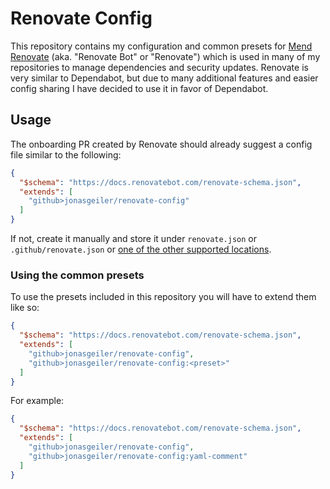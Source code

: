 # Renovate Config

This repository contains my configuration and common presets for [Mend Renovate](https://www.mend.io/renovate/) (aka. "Renovate Bot" or "Renovate") which is used in many of my repositories to manage dependencies and security updates.
Renovate is very similar to Dependabot, but due to many additional features and easier config sharing I have decided to use it in favor of Dependabot.

## Usage

The onboarding PR created by Renovate should already suggest a config file similar to the following:
```json
{
  "$schema": "https://docs.renovatebot.com/renovate-schema.json",
  "extends": [
    "github>jonasgeiler/renovate-config"
  ]
}
```
If not, create it manually and store it under `renovate.json` or `.github/renovate.json` or [one of the other supported locations](https://docs.renovatebot.com/configuration-options/).

### Using the common presets

To use the presets included in this repository you will have to extend them like so:
```json
{
  "$schema": "https://docs.renovatebot.com/renovate-schema.json",
  "extends": [
    "github>jonasgeiler/renovate-config",
    "github>jonasgeiler/renovate-config:<preset>"
  ]
}
```
For example:
```json
{
  "$schema": "https://docs.renovatebot.com/renovate-schema.json",
  "extends": [
    "github>jonasgeiler/renovate-config",
    "github>jonasgeiler/renovate-config:yaml-comment"
  ]
}
````
